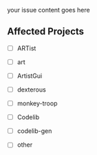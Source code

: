 your issue content goes here

## Affected Projects
- [ ] ARTist
- [ ] art
- [ ] ArtistGui
- [ ] dexterous
- [ ] monkey-troop
- [ ] Codelib
- [ ] codelib-gen
- [ ] other

